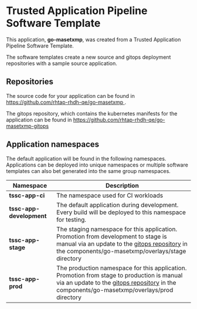 # Trusted Application Pipeline Software Template

This application, **go-masetxmp**, was created from a Trusted Application Pipeline Software Template.

The software templates create a new source and gitops deployment repositories with a sample source application. 

## Repositories

The source code for your application can be found in [https://github.com/rhtap-rhdh-qe/go-masetxmp ](https://github.com/rhtap-rhdh-qe/go-masetxmp ).
 
The gitops repository, which contains the kubernetes manifests for the application can be found in 
[https://github.com/rhtap-rhdh-qe/go-masetxmp-gitops ](https://github.com/rhtap-rhdh-qe/go-masetxmp-gitops ) 

## Application namespaces 

The default application will be found in the following namespaces. Applications can be deployed into unique namespaces or multiple software templates can also bet generated into the same group namespaces.  

|  Namespace   |  Description   |  
| -------- | -------- |
| **tssc-app-ci** | The namespace used for CI workloads |
| **tssc-app-development** | The default application during development. Every build will be deployed to this namespace for testing. |
| **tssc-app-stage** | The staging namespace for this application. Promotion from development to stage is manual via an update to the [gitops repository](https://github.com/rhtap-rhdh-qe/go-masetxmp-gitops ) in the components/go-masetxmp/overlays/stage directory |
| **tssc-app-prod** | The production namespace for this application. Promotion from stage to production is manual via an update to the [gitops repository](https://github.com/rhtap-rhdh-qe/go-masetxmp-gitops ) in the components/go-masetxmp/overlays/prod directory |